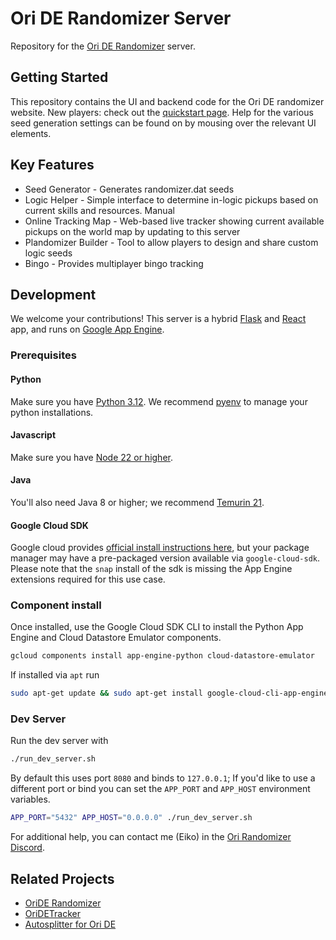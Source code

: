 # Ori DE Randomizer Server

Repository for the [Ori DE Randomizer](https://orirando.com) server.

## Getting Started

This repository contains the UI and backend code for the Ori DE randomizer website. New players: check out the [quickstart page](https://orirando.com/quickstart). Help for the various seed generation settings can be found on by mousing over the relevant UI elements.

## Key Features
* Seed Generator - Generates randomizer.dat seeds
* Logic Helper - Simple interface to determine in-logic pickups based on current skills and resources. Manual
* Online Tracking Map - Web-based live tracker showing current available pickups on the world map by updating to this server 
* Plandomizer Builder - Tool to allow players to design and share custom logic seeds
* Bingo - Provides multiplayer bingo tracking

## Development 
We welcome your contributions!
This server is a hybrid [Flask](https://flask.palletsprojects.com/) and [React](https://react.dev/) app, and runs on [Google App Engine](https://cloud.google.com/appengine?hl=en).

### Prerequisites
#### Python
Make sure you have [Python 3.12](https://www.python.org/downloads/). We recommend [pyenv](https://github.com/pyenv/pyenv) to manage your python installations.

#### Javascript
Make sure you have [Node 22 or higher](https://nodejs.org/en/download).

#### Java
You'll also need Java 8 or higher; we recommend [Temurin 21](https://adoptium.net/temurin/releases/?os=any&arch=any&version=21).

#### Google Cloud SDK
Google cloud provides [official install instructions here](https://cloud.google.com/sdk/docs/install-sdk), but your package manager may have a pre-packaged version available via `google-cloud-sdk`. Please note that the `snap` install of the sdk is missing the App Engine extensions required for this use case.

### Component install
Once installed, use the Google Cloud SDK CLI to install the Python App Engine and Cloud Datastore Emulator components.
```sh
gcloud components install app-engine-python cloud-datastore-emulator
```

If installed via `apt` run
```sh
sudo apt-get update && sudo apt-get install google-cloud-cli-app-engine-python google-cloud-cli-datastore-emulator
```

### Dev Server
Run the dev server with
```sh
./run_dev_server.sh
```
By default this uses port `8080` and binds to `127.0.0.1`; If you'd like to use a different port or bind you can set the `APP_PORT` and `APP_HOST` environment variables.

```sh
APP_PORT="5432" APP_HOST="0.0.0.0" ./run_dev_server.sh
```

For additional help, you can contact me (Eiko) in the [Ori Randomizer Discord](https://orirando.com/discord).


## Related Projects 
* [OriDE Randomizer](https://github.com/sparkle-preference/OriDERandomizer)
* [OriDETracker](https://github.com/meldontaragon/OriDETracker)
* [Autosplitter for Ori DE](https://github.com/ShootMe/LiveSplit.OriDE)
